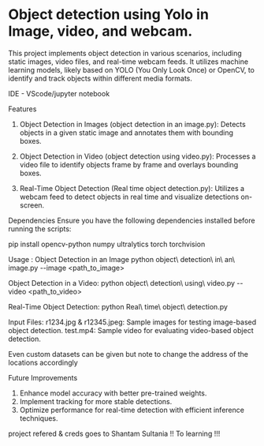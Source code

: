 # Object detection using Yolo in Image, video, and webcam.

This project implements object detection in various scenarios, including static images, video files, and real-time webcam feeds. It utilizes machine learning models, likely based on YOLO (You Only Look Once) or OpenCV, to identify and track objects within different media formats.

IDE - VScode/jupyter notebook

Features
1. Object Detection in Images (object detection in an image.py):
Detects objects in a given static image and annotates them with bounding boxes.

2. Object Detection in Video (object detection using video.py):
Processes a video file to identify objects frame by frame and overlays bounding boxes.

3. Real-Time Object Detection (Real time object detection.py):
Utilizes a webcam feed to detect objects in real time and visualize detections on-screen.

Dependencies
Ensure you have the following dependencies installed before running the scripts:

pip install opencv-python numpy ultralytics torch torchvision

Usage :
Object Detection in an Image
python object\ detection\ in\ an\ image.py --image <path_to_image>

Object Detection in a Video:
python object\ detection\ using\ video.py --video <path_to_video>

Real-Time Object Detection:
python Real\ time\ object\ detection.py

Input Files:
r1234.jpg & r12345.jpeg: Sample images for testing image-based object detection.
test.mp4: Sample video for evaluating video-based object detection.

Even custom datasets can be given but note to change the address of the locations accordingly

Future Improvements
1. Enhance model accuracy with better pre-trained weights.
2. Implement tracking for more stable detections.
3. Optimize performance for real-time detection with efficient inference techniques.

project refered & creds goes to Shantam Sultania !!
To learning !!!

